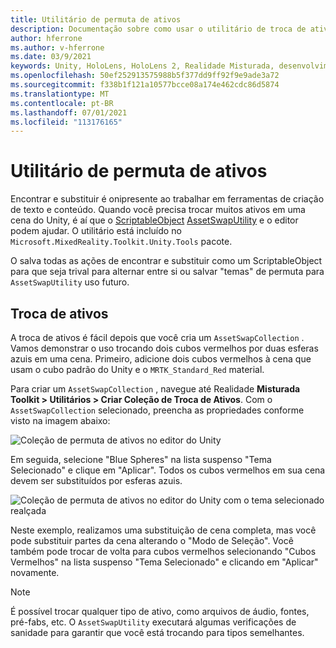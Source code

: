 ```yaml
---
title: Utilitário de permuta de ativos
description: Documentação sobre como usar o utilitário de troca de ativos no MRTK para Unity.
author: hferrone
ms.author: v-hferrone
ms.date: 03/9/2021
keywords: Unity, HoloLens, HoloLens 2, Realidade Misturada, desenvolvimento, MRTK
ms.openlocfilehash: 50ef252913575988b5f377dd9ff92f9e9ade3a72
ms.sourcegitcommit: f338b1f121a10577bcce08a174e462cdc86d5874
ms.translationtype: MT
ms.contentlocale: pt-BR
ms.lasthandoff: 07/01/2021
ms.locfileid: "113176165"
---
```

# <a name="asset-swap-utility"></a>Utilitário de permuta de ativos

Encontrar e substituir é onipresente ao trabalhar em ferramentas de criação de texto e conteúdo. Quando você precisa trocar muitos ativos em uma cena do Unity, é aí que o [ScriptableObject](https://docs.unity3d.com/Manual/class-ScriptableObject.html) [AssetSwapUtility](xref:Microsoft.MixedReality.Toolkit.Utilities.Editor.AssetSwapUtility) e o editor podem ajudar. O utilitário está incluído no `Microsoft.MixedReality.Toolkit.Unity.Tools` pacote.

O salva todas as ações de encontrar e substituir como um ScriptableObject para que seja trival para alternar entre si ou salvar "temas" de permuta para `AssetSwapUtility` uso futuro.

## <a name="swapping-assets"></a>Troca de ativos

A troca de ativos é fácil depois que você cria um `AssetSwapCollection` . Vamos demonstrar o uso trocando dois cubos vermelhos por duas esferas azuis em uma cena. Primeiro, adicione dois cubos vermelhos à cena que usam o cubo padrão do Unity e o `MRTK_Standard_Red` material.

Para criar um `AssetSwapCollection` , navegue até Realidade **Misturada Toolkit > Utilitários > Criar Coleção de Troca de Ativos**. Com o `AssetSwapCollection` selecionado, preencha as propriedades conforme visto na imagem abaixo:

![Coleção de permuta de ativos no editor do Unity](images/asset-swap-img-01.png)

Em seguida, selecione "Blue Spheres" na lista suspenso "Tema Selecionado" e clique em "Aplicar". Todos os cubos vermelhos em sua cena devem ser substituídos por esferas azuis.

![Coleção de permuta de ativos no editor do Unity com o tema selecionado realçada](images/asset-swap-img-02.png)

Neste exemplo, realizamos uma substituição de cena completa, mas você pode substituir partes da cena alterando o "Modo de Seleção". Você também pode trocar de volta para cubos vermelhos selecionando "Cubos Vermelhos" na lista suspenso "Tema Selecionado" e clicando em "Aplicar" novamente.

> [!NOTE]
> É possível trocar qualquer tipo de ativo, como arquivos de áudio, fontes, pré-fabs, etc. O `AssetSwapUtility` executará algumas verificações de sanidade para garantir que você está trocando para tipos semelhantes.
